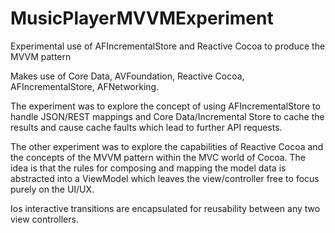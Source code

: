 MusicPlayerMVVMExperiment
=========================

Experimental use of AFIncrementalStore and Reactive Cocoa to produce the MVVM pattern

Makes use of Core Data, AVFoundation, Reactive Cocoa, AFIncrementalStore, AFNetworking.

The experiment was to explore the concept of using AFIncrementalStore to handle JSON/REST mappings 
and Core Data/Incremental Store to cache the results and cause cache faults which lead to further 
API requests.

The other experiment was to explore the capabilities of Reactive Cocoa and the concepts of the 
MVVM pattern within the MVC world of Cocoa.  The idea is that the rules for composing and mapping
the model data is abstracted into a ViewModel which leaves the view/controller free to focus
purely on the UI/UX.

Ios interactive transitions are encapsulated for reusability between any two view controllers.
